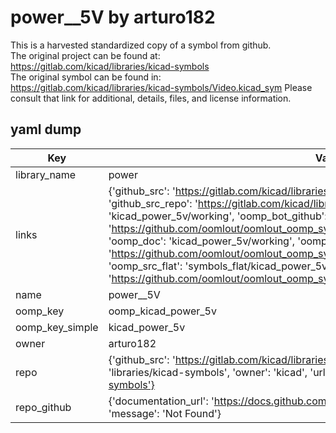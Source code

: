 # power__5V by arturo182  
This is a harvested standardized copy of a symbol from github.  
The original project can be found at:  
https://gitlab.com/kicad/libraries/kicad-symbols  
The original symbol can be found in:
https://gitlab.com/kicad/libraries/kicad-symbols/Video.kicad_sym
Please consult that link for additional, details, files, and license information.  
## yaml dump  
| Key | Value |  
| --- | --- |  
| library_name | power |  
| links | {'github_src': 'https://gitlab.com/kicad/libraries/kicad-symbols/Video.kicad_sym', 'github_src_repo': 'https://gitlab.com/kicad/libraries/kicad-symbols', 'oomp_bot': 'kicad_power_5v/working', 'oomp_bot_github': 'https://github.com/oomlout/oomlout_oomp_symbol_bot/tree/main/kicad_power_5v/working', 'oomp_doc': 'kicad_power_5v/working', 'oomp_doc_github': 'https://github.com/oomlout/oomlout_oomp_symbol_doc/tree/main/kicad_power_5v/working', 'oomp_src_flat': 'symbols_flat/kicad_power_5v/working', 'oomp_src_flat_github': 'https://github.com/oomlout/oomlout_oomp_symbol_src/tree/main/kicad_power_5v/working'} |  
| name | power__5V |  
| oomp_key | oomp_kicad_power_5v |  
| oomp_key_simple | kicad_power_5v |  
| owner | arturo182 |  
| repo | {'github_src': 'https://gitlab.com/kicad/libraries/kicad-symbols/Video.kicad_sym', 'name': 'libraries/kicad-symbols', 'owner': 'kicad', 'url': 'https://gitlab.com/kicad/libraries/kicad-symbols'} |  
| repo_github | {'documentation_url': 'https://docs.github.com/rest/repos/repos#get-a-repository', 'message': 'Not Found'} |  

